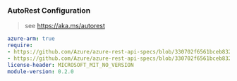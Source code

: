 ### AutoRest Configuration

> see https://aka.ms/autorest

``` yaml
azure-arm: true
require:
- https://github.com/Azure/azure-rest-api-specs/blob/330702f6561bceb832d51f0a65090c0652f8ca9b/specification/managementgroups/resource-manager/readme.md
- https://github.com/Azure/azure-rest-api-specs/blob/330702f6561bceb832d51f0a65090c0652f8ca9b/specification/managementgroups/resource-manager/readme.go.md
license-header: MICROSOFT_MIT_NO_VERSION
module-version: 0.2.0
```